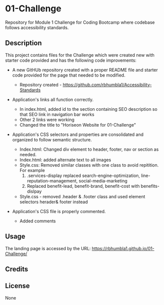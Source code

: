 # 01-Challenge
Repository for Module 1 Challenge for Coding Bootcamp where codebase follows accessibility standards.
## Description
This project contains files for the Challenge which were created new with starter code provided and has the following code improvements:

  * A new GitHUb repository created with a proper README file and starter code provided for the page that needed to be modified.
    * Repository created - https://github.com/rbhumbla1/Accessibility-Standards
  
  * Application's links all function correctly.
    * In index.html, added id to the section containing SEO description so that SEO link in navigation bar works
    * Other 2 links were working 
    * Changed the title to "Horiseon Website for 01-Challenge"

  * Application's CSS selectors and properties are consolidated and organized to follow semantic structure.
    * Index.html: Changed div element to header, footer, nav or section as needed.
    * Index.html: added alternate text to all images
    * Style.css: Removed similar classes with one class to avoid repitition.  For example 
        1. .services-display replaced search-engine-optimization, line-reputation-management, social-media-marketing
        2. Replaced benefit-lead, benefit-brand, benefit-cost with benefits-dislpay
    * Style.css - removed .header & .footer class and used element selectors herader& footer instead

  * Application's CSS file is properly commented.
    * Added comments


## Usage
The landing page is accessed by the URL: https://rbhumbla1.github.io/01-Challenge/

## Credits

## License
None
